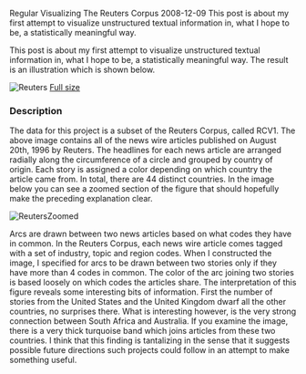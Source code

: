 Regular
Visualizing The Reuters Corpus
2008-12-09
This post is about my first attempt to visualize unstructured textual information in, what I hope to be, a statistically meaningful way.

This post is about my first attempt to visualize unstructured textual information in, what I hope to be, a statistically meaningful way. The result is an illustration which is shown below. 

![Reuters](/images/visualizing-reuters-corpus/reuters.png)
[Full size](/images/visualizing-reuters-corpus/reutersradialvis.pdf)

### Description
The data for this project is a subset of the Reuters Corpus, called RCV1. The above image contains all of the news wire articles published on August 20th, 1996 by Reuters. The headlines for each news article are arranged radially along the circumference of a circle and grouped by country of origin. Each story is assigned a color depending on which country the article came from. In total, there are 44 distinct countries. In the image below you can see a zoomed section of the figure that should hopefully make the preceding explanation clear. 

![ReutersZoomed](/images/visualizing-reuters-corpus/reuters-zoomed.png)

Arcs are drawn between two news articles based on what codes they have in common. In the Reuters Corpus, each news wire article comes tagged with a set of industry, topic and region codes. When I constructed the image, I specified for arcs to be drawn between two stories only if they have more than 4 codes in common. The color of the arc joining two stories is based loosely on which codes the articles share. The interpretation of this figure reveals some interesting bits of information. First the number of stories from the United States and the United Kingdom dwarf all the other countries, no surprises there. What is interesting however, is the very strong connection between South Africa and Australia. If you examine the image, there is a very thick turquoise band which joins articles from these two countries. I think that this finding is tantalizing in the sense that it suggests possible future directions such projects could follow in an attempt to make something useful.

